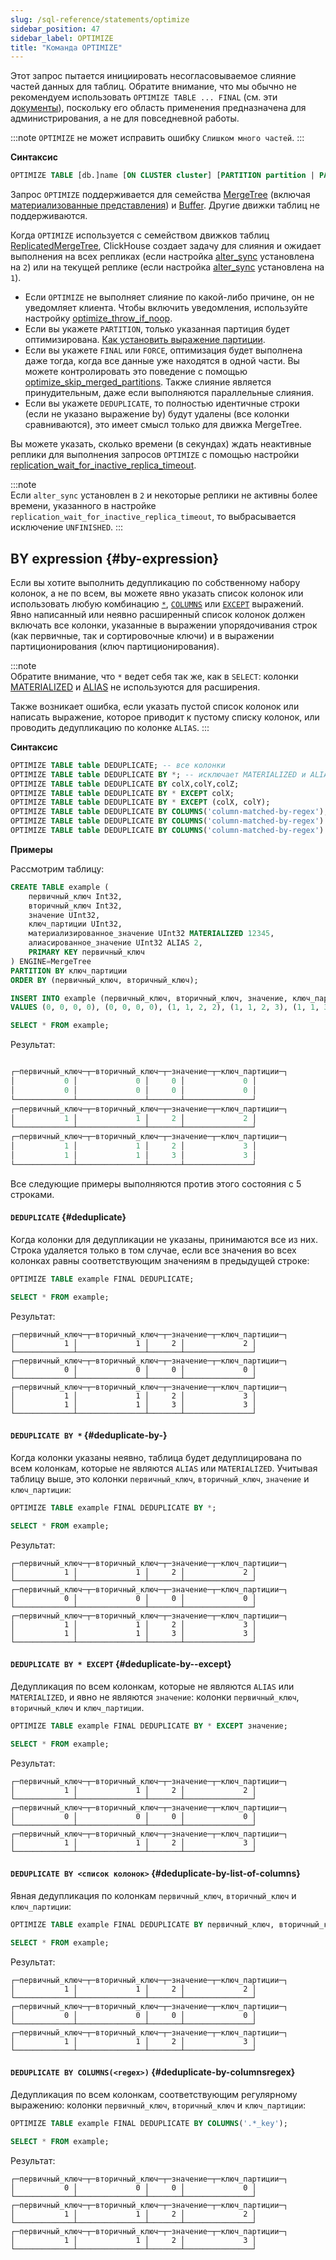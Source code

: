 ```yaml
---
slug: /sql-reference/statements/optimize
sidebar_position: 47
sidebar_label: OPTIMIZE
title: "Команда OPTIMIZE"
---
```


Этот запрос пытается инициировать несогласовываемое слияние частей данных для таблиц. Обратите внимание, что мы обычно не рекомендуем использовать `OPTIMIZE TABLE ... FINAL` (см. эти [документы](/optimize/avoidoptimizefinal)), поскольку его область применения предназначена для администрирования, а не для повседневной работы.

:::note
`OPTIMIZE` не может исправить ошибку `Слишком много частей`.
:::

**Синтаксис**

``` sql
OPTIMIZE TABLE [db.]name [ON CLUSTER cluster] [PARTITION partition | PARTITION ID 'partition_id'] [FINAL | FORCE] [DEDUPLICATE [BY expression]]
```

Запрос `OPTIMIZE` поддерживается для семейства [MergeTree](../../engines/table-engines/mergetree-family/mergetree.md) (включая [материализованные представления](/sql-reference/statements/create/view#materialized-view)) и [Buffer](../../engines/table-engines/special/buffer.md). Другие движки таблиц не поддерживаются.

Когда `OPTIMIZE` используется с семейством движков таблиц [ReplicatedMergeTree](../../engines/table-engines/mergetree-family/replication.md), ClickHouse создает задачу для слияния и ожидает выполнения на всех репликах (если настройка [alter_sync](/operations/settings/settings#alter_sync) установлена на `2`) или на текущей реплике (если настройка [alter_sync](/operations/settings/settings#alter_sync) установлена на `1`).

- Если `OPTIMIZE` не выполняет слияние по какой-либо причине, он не уведомляет клиента. Чтобы включить уведомления, используйте настройку [optimize_throw_if_noop](/operations/settings/settings#optimize_throw_if_noop).
- Если вы укажете `PARTITION`, только указанная партиция будет оптимизирована. [Как установить выражение партиции](alter/partition.md#how-to-set-partition-expression).
- Если вы укажете `FINAL` или `FORCE`, оптимизация будет выполнена даже тогда, когда все данные уже находятся в одной части. Вы можете контролировать это поведение с помощью [optimize_skip_merged_partitions](/operations/settings/settings#optimize_skip_merged_partitions). Также слияние является принудительным, даже если выполняются параллельные слияния.
- Если вы укажете `DEDUPLICATE`, то полностью идентичные строки (если не указано выражение by) будут удалены (все колонки сравниваются), это имеет смысл только для движка MergeTree.

Вы можете указать, сколько времени (в секундах) ждать неактивные реплики для выполнения запросов `OPTIMIZE` с помощью настройки [replication_wait_for_inactive_replica_timeout](/operations/settings/settings#replication_wait_for_inactive_replica_timeout).

:::note    
Если `alter_sync` установлен в `2` и некоторые реплики не активны более времени, указанного в настройке `replication_wait_for_inactive_replica_timeout`, то выбрасывается исключение `UNFINISHED`.
:::

## BY expression {#by-expression}

Если вы хотите выполнить дедупликацию по собственному набору колонок, а не по всем, вы можете явно указать список колонок или использовать любую комбинацию [`*`](../../sql-reference/statements/select/index.md#asterisk), [`COLUMNS`](/sql-reference/statements/select#select-clause) или [`EXCEPT`](/sql-reference/statements/select#except) выражений. Явно написанный или неявно расширенный список колонок должен включать все колонки, указанные в выражении упорядочивания строк (как первичные, так и сортировочные ключи) и в выражении партиционирования (ключ партиционирования).

:::note    
Обратите внимание, что `*` ведет себя так же, как в `SELECT`: колонки [MATERIALIZED](/sql-reference/statements/create/view#materialized-view) и [ALIAS](../../sql-reference/statements/create/table.md#alias) не используются для расширения.

Также возникает ошибка, если указать пустой список колонок или написать выражение, которое приводит к пустому списку колонок, или проводить дедупликацию по колонке `ALIAS`.
:::

**Синтаксис**

``` sql
OPTIMIZE TABLE table DEDUPLICATE; -- все колонки
OPTIMIZE TABLE table DEDUPLICATE BY *; -- исключает MATERIALIZED и ALIAS колонки
OPTIMIZE TABLE table DEDUPLICATE BY colX,colY,colZ;
OPTIMIZE TABLE table DEDUPLICATE BY * EXCEPT colX;
OPTIMIZE TABLE table DEDUPLICATE BY * EXCEPT (colX, colY);
OPTIMIZE TABLE table DEDUPLICATE BY COLUMNS('column-matched-by-regex');
OPTIMIZE TABLE table DEDUPLICATE BY COLUMNS('column-matched-by-regex') EXCEPT colX;
OPTIMIZE TABLE table DEDUPLICATE BY COLUMNS('column-matched-by-regex') EXCEPT (colX, colY);
```

**Примеры**

Рассмотрим таблицу:

``` sql
CREATE TABLE example (
    первичный_ключ Int32,
    вторичный_ключ Int32,
    значение UInt32,
    ключ_партиции UInt32,
    материализированное_значение UInt32 MATERIALIZED 12345,
    алиасированное_значение UInt32 ALIAS 2,
    PRIMARY KEY первичный_ключ
) ENGINE=MergeTree
PARTITION BY ключ_партиции
ORDER BY (первичный_ключ, вторичный_ключ);
```

``` sql
INSERT INTO example (первичный_ключ, вторичный_ключ, значение, ключ_партиции)
VALUES (0, 0, 0, 0), (0, 0, 0, 0), (1, 1, 2, 2), (1, 1, 2, 3), (1, 1, 3, 3);
```

``` sql
SELECT * FROM example;
```
Результат:

```sql

┌─первичный_ключ─┬─вторичный_ключ─┬─значение─┬─ключ_партиции─┐
│           0 │             0 │     0 │             0 │
│           0 │             0 │     0 │             0 │
└─────────────┴───────────────┴───────┴───────────────┘
┌─первичный_ключ─┬─вторичный_ключ─┬─значение─┬─ключ_партиции─┐
│           1 │             1 │     2 │             2 │
└─────────────┴───────────────┴───────┴───────────────┘
┌─первичный_ключ─┬─вторичный_ключ─┬─значение─┬─ключ_партиции─┐
│           1 │             1 │     2 │             3 │
│           1 │             1 │     3 │             3 │
└─────────────┴───────────────┴───────┴───────────────┘
```

Все следующие примеры выполняются против этого состояния с 5 строками.

#### `DEDUPLICATE` {#deduplicate}
Когда колонки для дедупликации не указаны, принимаются все из них. Строка удаляется только в том случае, если все значения во всех колонках равны соответствующим значениям в предыдущей строке:

``` sql
OPTIMIZE TABLE example FINAL DEDUPLICATE;
```

``` sql
SELECT * FROM example;
```

Результат:

```response
┌─первичный_ключ─┬─вторичный_ключ─┬─значение─┬─ключ_партиции─┐
│           1 │             1 │     2 │             2 │
└─────────────┴───────────────┴───────┴───────────────┘
┌─первичный_ключ─┬─вторичный_ключ─┬─значение─┬─ключ_партиции─┐
│           0 │             0 │     0 │             0 │
└─────────────┴───────────────┴───────┴───────────────┘
┌─первичный_ключ─┬─вторичный_ключ─┬─значение─┬─ключ_партиции─┐
│           1 │             1 │     2 │             3 │
│           1 │             1 │     3 │             3 │
└─────────────┴───────────────┴───────┴───────────────┘
```

#### `DEDUPLICATE BY *` {#deduplicate-by-}

Когда колонки указаны неявно, таблица будет дедуплицирована по всем колонкам, которые не являются `ALIAS` или `MATERIALIZED`. Учитывая таблицу выше, это колонки `первичный_ключ`, `вторичный_ключ`, `значение` и `ключ_партиции`:

```sql
OPTIMIZE TABLE example FINAL DEDUPLICATE BY *;
```

``` sql
SELECT * FROM example;
```

Результат:

```response
┌─первичный_ключ─┬─вторичный_ключ─┬─значение─┬─ключ_партиции─┐
│           1 │             1 │     2 │             2 │
└─────────────┴───────────────┴───────┴───────────────┘
┌─первичный_ключ─┬─вторичный_ключ─┬─значение─┬─ключ_партиции─┐
│           0 │             0 │     0 │             0 │
└─────────────┴───────────────┴───────┴───────────────┘
┌─первичный_ключ─┬─вторичный_ключ─┬─значение─┬─ключ_партиции─┐
│           1 │             1 │     2 │             3 │
│           1 │             1 │     3 │             3 │
└─────────────┴───────────────┴───────┴───────────────┘
```

#### `DEDUPLICATE BY * EXCEPT` {#deduplicate-by--except}
Дедупликация по всем колонкам, которые не являются `ALIAS` или `MATERIALIZED`, и явно не являются `значение`: колонки `первичный_ключ`, `вторичный_ключ` и `ключ_партиции`.

``` sql
OPTIMIZE TABLE example FINAL DEDUPLICATE BY * EXCEPT значение;
```

``` sql
SELECT * FROM example;
```

Результат:

```response
┌─первичный_ключ─┬─вторичный_ключ─┬─значение─┬─ключ_партиции─┐
│           1 │             1 │     2 │             2 │
└─────────────┴───────────────┴───────┴───────────────┘
┌─первичный_ключ─┬─вторичный_ключ─┬─значение─┬─ключ_партиции─┐
│           0 │             0 │     0 │             0 │
└─────────────┴───────────────┴───────┴───────────────┘
┌─первичный_ключ─┬─вторичный_ключ─┬─значение─┬─ключ_партиции─┐
│           1 │             1 │     2 │             3 │
└─────────────┴───────────────┴───────┴───────────────┘
```

#### `DEDUPLICATE BY <список колонок>` {#deduplicate-by-list-of-columns}

Явная дедупликация по колонкам `первичный_ключ`, `вторичный_ключ` и `ключ_партиции`:

```sql
OPTIMIZE TABLE example FINAL DEDUPLICATE BY первичный_ключ, вторичный_ключ, ключ_партиции;
```

``` sql
SELECT * FROM example;
```
Результат:

```response
┌─первичный_ключ─┬─вторичный_ключ─┬─значение─┬─ключ_партиции─┐
│           1 │             1 │     2 │             2 │
└─────────────┴───────────────┴───────┴───────────────┘
┌─первичный_ключ─┬─вторичный_ключ─┬─значение─┬─ключ_партиции─┐
│           0 │             0 │     0 │             0 │
└─────────────┴───────────────┴───────┴───────────────┘
┌─первичный_ключ─┬─вторичный_ключ─┬─значение─┬─ключ_партиции─┐
│           1 │             1 │     2 │             3 │
└─────────────┴───────────────┴───────┴───────────────┘
```

#### `DEDUPLICATE BY COLUMNS(<regex>)` {#deduplicate-by-columnsregex}

Дедупликация по всем колонкам, соответствующим регулярному выражению: колонки `первичный_ключ`, `вторичный_ключ` и `ключ_партиции`:

```sql
OPTIMIZE TABLE example FINAL DEDUPLICATE BY COLUMNS('.*_key');
```

``` sql
SELECT * FROM example;
```

Результат:

```response
┌─первичный_ключ─┬─вторичный_ключ─┬─значение─┬─ключ_партиции─┐
│           0 │             0 │     0 │             0 │
└─────────────┴───────────────┴───────┴───────────────┘
┌─первичный_ключ─┬─вторичный_ключ─┬─значение─┬─ключ_партиции─┐
│           1 │             1 │     2 │             2 │
└─────────────┴───────────────┴───────┴───────────────┘
┌─первичный_ключ─┬─вторичный_ключ─┬─значение─┬─ключ_партиции─┐
│           1 │             1 │     2 │             3 │
└─────────────┴───────────────┴───────┴───────────────┘
```
